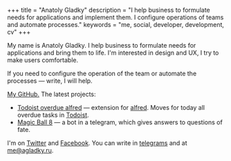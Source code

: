 +++
title = "Anatoly Gladky"
description = "I help business to formulate needs for applications and implement them. I configure operations of teams and automate processes."
keywords = "me, social, developer, development, cv"
+++

My name is Anatoly Gladky. I help business to formulate needs for applications and bring them to life. I'm interested in design and UX, I try to make users comfortable.

If you need to configure the operation of the team or automate the processes — write, I will help.

[My GitHub.](https://github.com/agladky) The latest projects:

* [Todoist overdue alfred](https://github.com/agladky/todoist-overdue-alfred) — extension for [alfred](https://www.alfredapp.com/). Moves for today all overdue tasks in [Todoist](https://todoist.com).
* [Magic Ball 8](https://t.me/ball8ru_bot) — a bot in a telegram, which gives answers to questions of fate.

I'm on [Twitter](https://twitter.com/agladky) and [Facebook](https://www.facebook.com/agladkiy). You can write in [telegrams](https://t.me/agladky) and at <a href="mailto:me@agladky.ru">me@agladky.ru</a>.
